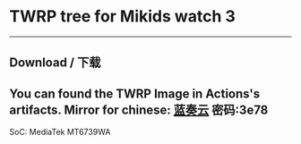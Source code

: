 # TWRP tree for Mikids watch 3
---
## Download / 下载
You can found the TWRP Image in Actions's artifacts.
Mirror for chinese:
[蓝奏云](https://gamecss.lanzouv.com/b0126i2mh) 密码:3e78
---
SoC: MediaTek MT6739WA

